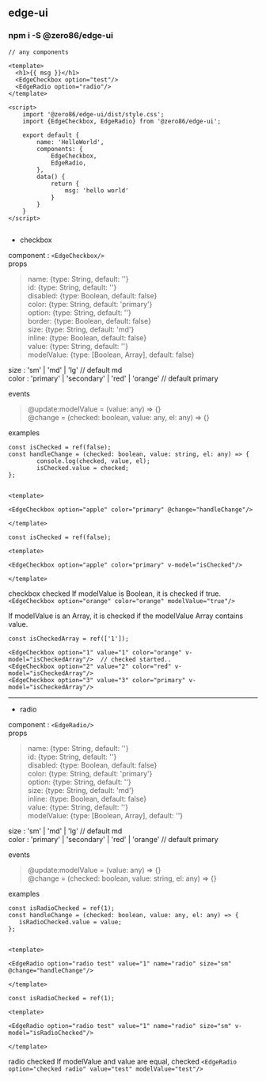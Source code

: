 ## edge-ui

### npm i -S @zero86/edge-ui

```
// any components

<template>
  <h1>{{ msg }}</h1>
  <EdgeCheckbox option="test"/>
  <EdgeRadio option="radio"/>
</template>

<script>
    import '@zero86/edge-ui/dist/style.css';
    import {EdgeCheckbox, EdgeRadio} from '@zero86/edge-ui';

    export default {
        name: 'HelloWorld',
        components: {
            EdgeCheckbox,
            EdgeRadio,
        },
        data() {
            return {
                msg: 'hello world'
            }
        }
    }
</script>


```

- checkbox

component : `<EdgeCheckbox/>` <br/>
props
> name: {type: String, default: ''} <br/>
> id: {type: String, default: ''} <br/>
> disabled: {type: Boolean, default: false} <br/>
> color: {type: String, default: 'primary'} <br/>
> option: {type: String, default: ''} <br/>
> border: {type: Boolean, default: false} <br/>
> size: {type: String, default: 'md'} <br/>
> inline: {type: Boolean, default: false} <br/>
> value: {type: String, default: ''} <br/>
> modelValue: {type: [Boolean, Array], default: false} <br/>

size : 'sm' | 'md' | 'lg' // default md <br/>
color : 'primary' | 'secondary' | 'red' | 'orange' // default primary <br/>

events
> @update:modelValue = (value: any) => {} <br/>
> @change = (checked: boolean, value: any, el: any) => {} <br/>

examples
```
const isChecked = ref(false);
const handleChange = (checked: boolean, value: string, el: any) => {
        console.log(checked, value, el);
        isChecked.value = checked;
};


<template>

<EdgeCheckbox option="apple" color="primary" @change="handleChange"/>

</template>
```

```
const isChecked = ref(false);

<template>

<EdgeCheckbox option="apple" color="primary" v-model="isChecked"/>

</template>
```

checkbox checked
If modelValue is Boolean, it is checked if true. <br/>
`<EdgeCheckbox option="orange" color="orange" modelValue="true"/>`

If modelValue is an Array, it is checked if the modelValue Array contains value.
```
const isCheckedArray = ref(['1']);

<EdgeCheckbox option="1" value="1" color="orange" v-model="isCheckedArray"/>  // checked started..
<EdgeCheckbox option="2" value="2" color="red" v-model="isCheckedArray"/>
<EdgeCheckbox option="3" value="3" color="primary" v-model="isCheckedArray"/>

```

---

- radio

component : `<EdgeRadio/>` <br/>
props
> name: {type: String, default: ''} <br/>
> id: {type: String, default: ''} <br/>
> disabled: {type: Boolean, default: false} <br/>
> color: {type: String, default: 'primary'} <br/>
> option: {type: String, default: ''} <br/>
> size: {type: String, default: 'md'} <br/>
> inline: {type: Boolean, default: false} <br/>
> value: {type: String, default: ''} <br/>
> modelValue: {type: [Boolean, Array], default: ''} <br/>

size : 'sm' | 'md' | 'lg' // default md <br/>
color : 'primary' | 'secondary' | 'red' | 'orange' // default primary <br/>

events
> @update:modelValue = (value: any) => {} <br/>
> @change = (checked: boolean, value: string, el: any) => {} <br/>

examples
```
const isRadioChecked = ref(1);
const handleChange = (checked: boolean, value: any, el: any) => {
   isRadioChecked.value = value;
};


<template>

<EdgeRadio option="radio test" value="1" name="radio" size="sm" @change="handleChange"/>

</template>
```

```
const isRadioChecked = ref(1);

<template>

<EdgeRadio option="radio test" value="1" name="radio" size="sm" v-model="isRadioChecked"/>

</template>
```

radio checked
If modelValue and value are equal, checked
`<EdgeRadio option="checked radio" value="test" modelValue="test"/>`

